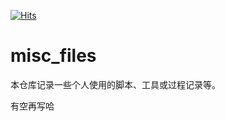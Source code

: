 [![Hits](https://hits.seeyoufarm.com/api/count/incr/badge.svg?url=https%3A%2F%2Fgithub.com%2FLicay%2Fmisc_files&count_bg=%2379C83D&title_bg=%23555555&icon=&icon_color=%23E7E7E7&title=hits&edge_flat=false)](https://hits.seeyoufarm.com)

# misc_files

本仓库记录一些个人使用的脚本、工具或过程记录等。

有空再写哈
